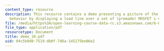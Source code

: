 ```yaml
---
content_type: resource
description: This recource contains a demo presenting a picture of the MOSFET amplifier
  behavior by displaying a load line over a set of (premade) MOSFET i-v curves.
file: /media/https%3A/open-learning-course-data-rc.s3.amazonaws.com/6-002-circuits-and-electronics-spring-2007/04c5b9d07519db0f7d6a145175be86e2_demo_10.pdf
file_type: application/pdf
resourcetype: Document
title: demo_10.pdf
uid: 04c5b9d0-7519-db0f-7d6a-145175be86e2
---
```

